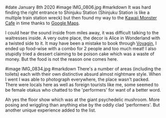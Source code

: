 #date January 8th 2020
#image IMG_0806.jpg
#markdown
It was hard finding the right entrance to Shinjuku Station (Shinjuku Station
is like a multiple train station wreck) but then found my way to the
[Kawaii Monster Cafe](http://kawaiimonster.jp/) in time thanks to [Google Maps](https://www.google.com/maps).

I could hear the sound inside from miles away, it was difficult talking to the
waitresses inside. A very outre place, the decor is Alice in Wonderland with a
twisted side to it. It may have been a mistake to book through [Voyagin](https://www.govoyagin.com/), I ended
up food-wise with a combo for 2 people and too much meat! I also stupidly
tried a dessert claiming to be poison cake which was a waste of money. But the food
is not the reason one comes here.

#image IMG_0834.jpg
#markdown
There's a number of areas (including the toilets) each with their own distinctive
absurd almost nightmare style. When I went I was able to photograph everywhere,
the place wasn't packed. There were locals here as well as foreign tourists like me,
some seemed to be female otakus who chatted to the 'performers' for want of a better word.

Ah yes the floor show which was at the giant psychedelic mushroom.
More posing and wriggling than anything else by the oddly clad 'performers'.
But another unique experience added to the list.
